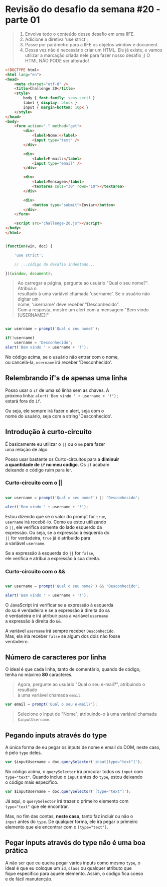 # Revisão do desafio da semana #20 - parte 01

>1. Envolva todo o conteúdo desse desafio em uma IIFE.
>2. Adicione a diretiva 'use strict';
>3. Passe por parâmetro para a IIFE os objetos window e document.
>4. Dessa vez não é necessário criar um HTML. Ele já existe, e vamos utilizar
>a marcação criada nele para fazer nosso desafio ;)
>O HTML NÃO PODE ser alterado!

```HTML
<!DOCTYPE html>
<html lang="en">
<head>
    <meta charset="utf-8" />
    <title>Challenge 20</title>
    <style>
        body { font-family: sans-serif }
        label { display: block }
        input { margin-bottom: 10px }
    </style>
</head>
<body>
    <form action="." method="get">
        <div>
            <label>Nome:</label>
            <input type="text" />
        </div>

        <div>
            <label>E-mail:</label>
            <input type="email" />
        </div>

        <div>
            <label>Mensagem</label>
            <textarea cols="30" rows="10"></textarea>
        </div>

        <div>
            <button type="submit">Enviar</button>
        </div>
    </form>

    <script src="challenge-20.js"></script>
</body>
</html>

```

```JAVASCRIPT

(function(win, doc) {

    'use strict';

    // ...código do desafio indentado...

})(window, document);

```

>Ao carregar a página, pergunte ao usuário "Qual o seu nome?". Atribua o  
resultado à uma variável chamada 'username'. Se o usuário não digitar um  
nome, 'username' deve receber "Desconhecido".  
Com a resposta, mostre um alert com a mensagem "Bem vindo [USERNAME]!"  

```JAVASCRIPT

var username = prompt('Qual o seu nome?');

if(!username)
    username = 'Desconhecido';
alert('Bem vindo ' + username + '!');

```

No código acima, se o usuário não entrar com o nome,  
ou cancelá-la, `username` irá receber 'Desconhecido'.

## Relembrando if's de apenas uma linha
Posso usar o `if` de uma só linha sem as chaves. A  
próxima linha: `alert('Bem vindo ' + username + '!');`  
estará fora do `if`.  

Ou seja, ele sempre irá fazer o alert, seja com o  
nome do usuário, seja com a string 'Desconhecido'.

## Introdução à curto-circuito
É basicamente eu utilizar o `||` ou o `&&` para fazer  
uma relação de algo.

Posso usar bastante os Curto-circuitos para a **diminuir  
a quantidade de `if` no meu código**. Os `if` acabam  
deixando o código ruim para ler.

### Curto-circuito com o ||
```JAVASCRIPT

var username = prompt('Qual o seu nome?') || 'Desconhecido';

alert('Bem vindo ' + username + '!');

```

Estou dizendo que se o valor do prompt for `true`,  
`username` irá recebê-lo. Como eu estou utilizando  
o `||`, ele verifica somente do lado esquerdo da  
expressão. Ou seja, se a expressão à esquerda do  
`||` for verdadeira, `true` já é atribuído para  
a variável `username`.

Se a expressão à esquerda do `||` for `false`,  
ele verifica e atribui a expressão à sua direita.

### Curto-circuito com o &&
```JAVASCRIPT

var username = prompt('Qual o seu nome?') && 'Desconhecido';

alert('Bem vindo ' + username + '!');

```

O JavaScript irá verificar se a expressão à esquerda  
do `&&` é verdadeira e se a expressão à direita do `&&`  
é verdadeira e irá atribuir para a variável `username`  
a expressão à direita do `&&`.

A variável `username` irá sempre receber `Desconhecido`.  
Mas, ela iria receber `false` se algum dos dois não fosse  
verdadeiro.

## Número de caracteres por linha
O ideal é que cada linha, tanto de comentário, quando de código,  
tenha no máximo **80** caracteres.

>Agora, pergunte ao usuário "Qual o seu e-mail?", atribuindo o resultado  
à uma variável chamada `email`.

```JAVASCRIPT
var email = prompt('Qual o seu e-mail?');
```

> Selecione o input de "Nome", atribuindo-o à uma variável chamada  
`$inputUsername`.

## Pegando inputs através do type
A única forma de eu pegar os inputs de nome e email do DOM, neste caso,  
é pelo `type` deles.

```JAVASCRIPT
var $inputUsername = doc.querySelector('input[type="text"]');
```

No código acima, o `querySelector` irá procurar todos os `input` com  
`type="text"`. Quando incluo o `input` antes do `type`, estou deixando  
o código mais específico.

```JAVASCRIPT
var $inputUsername = doc.querySelector('[type="text"]');
```

Já aqui, o `querySelector` irá trazer o primeiro elemento com  
`type="text"` que ele encontrar.

Mas, no fim das contas, **neste caso**, tanto faz incluir ou não o  
`input` antes do `type`. De qualquer forma, ele irá pegar o primeiro  
elemento que ele encontrar com o `[type="text"]`.

## Pegar inputs através do type não é uma boa prática
A não ser que eu queira pegar vários inputs como mesmo `type`, o  
ideal é que eu coloque um `id`, `class` ou qualquer atributo que  
fique específico para aquele elemento. Assim, o código fica coeso  
e de fácil manutenção.
